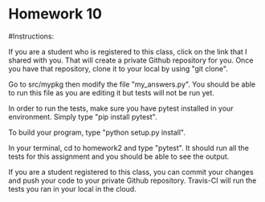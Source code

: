 # Homework 10

#Instructions:

If you are a student who is registered to this class, click on the link that I shared with you. That will create a private Github repository for you. Once you have that repository, clone it to your local by using "git clone".

Go to src/mypkg then modify the file "my_answers.py". You should be able to run this file as you are editing it but tests will not be run yet.

In order to run the tests, make sure you have pytest installed in your environment. Simply type "pip install pytest".

To build your program, type "python setup.py install".

In your terminal, cd to homework2 and type "pytest". It should run all the tests for this assignment and you should be able to see the output.

If you are a student registered to this class, you can commit your changes and push your code to your private Github repository. Travis-CI will run the tests you ran in your local in the cloud.
